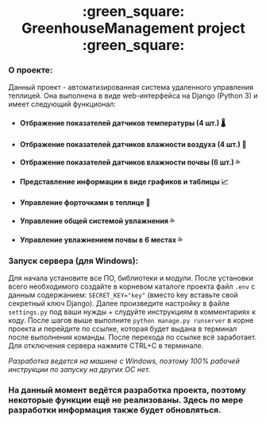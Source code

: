 <h1 align="center">:green_square: GreenhouseManagement project :green_square:</h1>
<h3>О проекте:</h3>
Данный проект - автоматизированная система удаленного управления теплицей. Она выполнена в виде web-интерфейса на Django (Python 3) и имеет следующий функционал:
<ul>
 <li><h4>Отбражение показателей датчиков температуры (4 шт.) 🌡️</h4></li>
 <li><h4>Отбражение показателей датчиков влажности воздуха (4 шт.) 💨</h4></li>
 <li><h4>Отбражение показателей датчиков влажности почвы (6 шт.) 💦</h4></li>
 <li><h4>Представление информации в виде графиков и таблицы 📈</h4></li>
 <li><h4>Управление форточками в теплице 💨</h4></li>
 <li><h4>Управление общей системой увлажнения 💦</h4></li>
 <li><h4>Управление увлажнением почвы в 6 местах 💦</h4></li>
</ul>
<h3>Запуск сервера (для Windows):</h3>
Для начала установите все ПО, библиотеки и модули. После установки всего необходимого создайте в корневом каталоге проекта файл <code>.env</code> с данным содержанием:
<code>SECRET_KEY="key"</code> (вместо key вставьте свой секретный ключ Django). Далее произведите настройку в файле <code>settings.py</code> под ваши нужды + слудуйте инструкциям в комментариях к коду. После шагов выше выполните <code>python manage.py runserver</code> в корне проекта и перейдите по ссылке, которая будет выдана в терминал после выполнения команды. После перехода по ссылке всё заработает. Для отключения сервера нажмите CTRL+C в терминале.
<p><i>Разработка ведется на машине с Windows, поэтому 100% рабочей инструкции по запуску на других ОС нет.</i></p>
<h3>На данный момент ведётся разработка проекта, поэтому некоторые функции ещё не реализованы. Здесь по мере разработки информация также будет обновляться.</h3>
